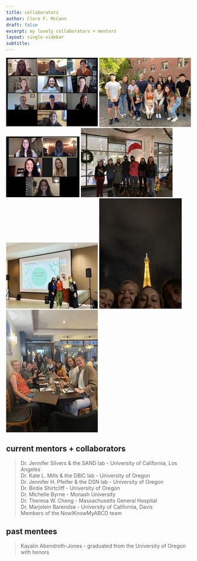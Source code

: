```yaml
---
title: collaborators
author: Clare F. McCann
draft: false
excerpt: my lovely collaborators + mentors
layout: single-sidebar
subtitle:
---
```

![dsn lab](img1.png) ![sand lab](img9.jpg)![dsn lab research assistants](img2.png) ![dbic lab](img3.png) ![nikmabcd](img7.jpeg) ![eiffel tower](img6.jpeg) ![flux](img4.jpeg)

## current mentors + collaborators
> Dr. Jennifer Silvers & the SAND lab - University of California, Los Angeles</br>
> Dr. Kate L. Mills & the DBIC lab - University of Oregon</br>
> Dr. Jennifer H. Pfeifer & the DSN lab - University of Oregon</br>
> Dr. Birdie Shirtcliff - University of Oregon</br>
> Dr. Michelle Byrne - Monash University</br>
> Dr. Theresa W. Cheng - Massachusetts General Hospital</br>
> Dr. Marjolein Barendse - University of California, Davis</br>
> Members of the NowIKnowMyABCD team</br>

## past mentees
> Kayalin Abendroth-Jones - graduated from the University of Oregon with honors
